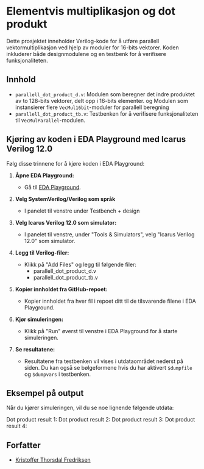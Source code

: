 # Elementvis multiplikasjon og dot produkt

Dette prosjektet inneholder Verilog-kode for å utføre parallell vektormultiplikasjon ved hjelp av moduler for 16-bits vektorer. Koden inkluderer både designmodulene og en testbenk for å verifisere funksjonaliteten.

## Innhold

- `parallell_dot_product_d.v`: Modulen som beregner det indre produktet av to 128-bits vektorer, delt opp i 16-bits elementer. og Modulen som instansierer flere `VecMul16bit`-moduler for parallell beregning
- `parallell_dot_product_tb.v`: Testbenken for å verifisere funksjonaliteten til `VecMulParallel`-modulen.

## Kjøring av koden i EDA Playground med Icarus Verilog 12.0

Følg disse trinnene for å kjøre koden i EDA Playground:

1. **Åpne EDA Playground:**
   - Gå til [EDA Playground](https://www.edaplayground.com/).

2. **Velg SystemVerilog/Verilog som språk**
   - I panelet til venstre under Testbench + design

4. **Velg Icarus Verilog 12.0 som simulator:**
   - I panelet til venstre, under "Tools & Simulators", velg "Icarus Verilog 12.0" som simulator.

5. **Legg til Verilog-filer:**
   - Klikk på "Add Files" og legg til følgende filer:
     - parallell_dot_product_d.v
     - parallell_dot_product_tb.v

6. **Kopier innholdet fra GitHub-repoet:**
   - Kopier innholdet fra hver fil i repoet ditt til de tilsvarende filene i EDA Playground.

7. **Kjør simuleringen:**
   - Klikk på "Run" øverst til venstre i EDA Playground for å starte simuleringen.

8. **Se resultatene:**
   - Resultatene fra testbenken vil vises i utdataområdet nederst på siden. Du kan også se bølgeformene hvis du har aktivert `$dumpfile` og `$dumpvars` i testbenken.

## Eksempel på output

Når du kjører simuleringen, vil du se noe lignende følgende utdata:

Dot product result 1: <resultat1>
Dot product result 2: <resultat2>
Dot product result 3: <resultat3>
Dot product result 4: <resultat4>

## Forfatter

- [Kristoffer Thorsdal Fredriksen](https://github.com/kristofferFredriksen)
